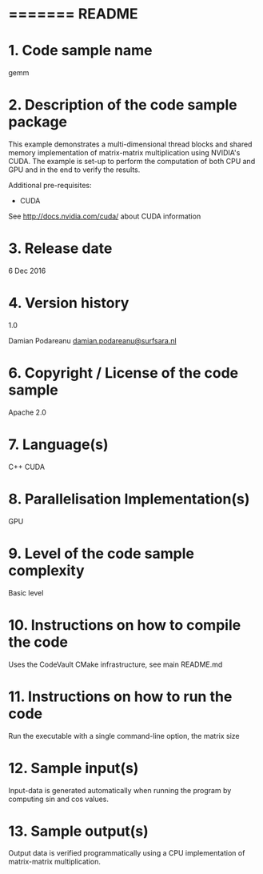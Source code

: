 =======
README
=======

# 1. Code sample name
gemm

# 2. Description of the code sample package
This example demonstrates a multi-dimensional thread blocks and shared memory implementation of matrix-matrix multiplication using NVIDIA's CUDA. The example is set-up to perform the computation of both CPU and GPU and in the end to verify the results.

Additional pre-requisites:
* CUDA 

See http://docs.nvidia.com/cuda/ about CUDA information

# 3. Release date
6 Dec 2016

# 4. Version history 
1.0

Damian Podareanu <damian.podareanu@surfsara.nl>

# 6. Copyright / License of the code sample
Apache 2.0

# 7. Language(s) 
C++
CUDA

# 8. Parallelisation Implementation(s)
GPU

# 9. Level of the code sample complexity 
Basic level

# 10. Instructions on how to compile the code
Uses the CodeVault CMake infrastructure, see main README.md

# 11. Instructions on how to run the code
Run the executable with a single command-line option, the matrix size

# 12. Sample input(s)
Input-data is generated automatically when running the program by computing sin and cos values.

# 13. Sample output(s)
Output data is verified programmatically using a CPU implementation of matrix-matrix multiplication.
